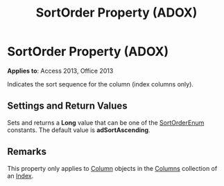﻿---
title: SortOrder Property (ADOX)
TOCTitle: SortOrder Property (ADOX)
ms:assetid: c2b8c84d-acc4-9929-fff5-9a088abbfcf1
ms:mtpsurl: https://msdn.microsoft.com/library/JJ249951(v=office.15)
ms:contentKeyID: 48547557
ms.date: 09/18/2015
mtps_version: v=office.15
---

# SortOrder Property (ADOX)


**Applies to**: Access 2013, Office 2013

Indicates the sort sequence for the column (index columns only).

## Settings and Return Values

Sets and returns a **Long** value that can be one of the [SortOrderEnum](sortorderenum.md) constants. The default value is **adSortAscending**.

## Remarks

This property only applies to [Column](column-object-adox.md) objects in the [Columns](columns-collection-adox.md) collection of an [Index](index-object-adox.md).

